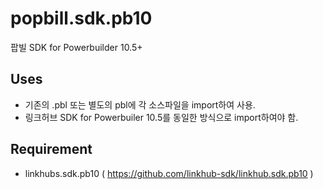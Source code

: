 ﻿popbill.sdk.pb10
===============

팝빌 SDK for Powerbuilder 10.5+

Uses
----
* 기존의 .pbl 또는 별도의 pbl에 각 소스파일을 import하여 사용.
* 링크허브 SDK for Powerbuiler 10.5를 동일한 방식으로 import하여야 함.

Requirement
----
* linkhubs.sdk.pb10 ( https://github.com/linkhub-sdk/linkhub.sdk.pb10 )


